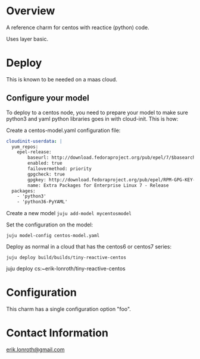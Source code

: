 # Overview

A reference charm for centos with reactice (python) code.

Uses layer basic.

# Deploy
This is known to be needed on a maas cloud.

## Configure your model

To deploy to a centos node, you need to prepare your model to make sure
python3 and yaml python libraries goes in with cloud-init. This is how:

Create a centos-model.yaml configuration file:

```yaml
cloudinit-userdata: |
  yum_repos:
    epel-release:
        baseurl: http://download.fedoraproject.org/pub/epel/7/$basearch
        enabled: true
        failovermethod: priority
        gpgcheck: true
        gpgkey: http://download.fedoraproject.org/pub/epel/RPM-GPG-KEY-EPEL-7
        name: Extra Packages for Enterprise Linux 7 - Release
  packages:
    - 'python3'
    - 'python36-PyYAML'
```
Create a new model
```juju add-model mycentosmodel```

Set the configuration on the model:

```juju model-config centos-model.yaml```

Deploy as normal in a cloud that has the centos6 or centos7 series:

```juju deploy build/builds/tiny-reactive-centos```




juju deploy cs:~erik-lonroth/tiny-reactive-centos

# Configuration

This charm has a single configuration option "foo".

# Contact Information
erik.lonroth@gmail.com
